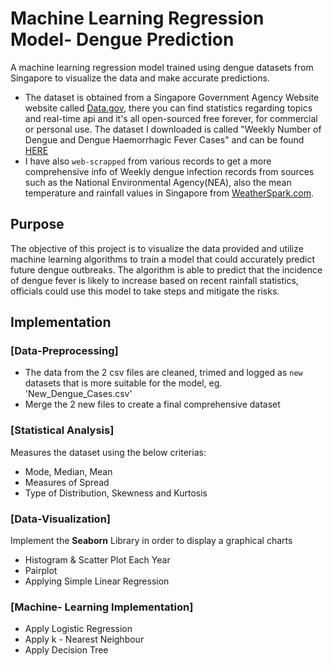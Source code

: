 # Machine Learning Regression Model- Dengue Prediction
A machine learning regression model trained using dengue datasets from Singapore to visualize the data and make accurate predictions.

- The dataset is obtained from a Singapore Government Agency Website website called [Data.gov](https://beta.data.gov.sg/), there you can find statistics regarding topics and real-time api and it's all open-sourced free forever, for commercial or personal use. The dataset I downloaded is called "Weekly Number of Dengue and Dengue Haemorrhagic Fever Cases" and can be found [HERE](https://beta.data.gov.sg/datasets/d_ac1eecf0886ff0bceefbc51556247015/view)
- I have also `web-scrapped` from various records to get a more comprehensive info of Weekly dengue infection records from sources such as the National Environmental Agency(NEA), also the mean temperature and rainfall values in Singapore from [WeatherSpark.com](https://weatherspark.com/y/114655/Average-Weather-in-Singapore-Year-Round).

## Purpose
The objective of this project is to visualize the data provided and utilize machine learning algorithms to train a model that could accurately predict future dengue outbreaks. The algorithm is able to predict that the incidence of dengue fever is likely to increase based on recent rainfall statistics, officials could use this model to take steps and mitigate the risks.

## Implementation
### [Data-Preprocessing]
- The data from the 2 csv files are cleaned, trimed and logged as `new` datasets that is more suitable for the model, eg. 'New_Dengue_Cases.csv'
- Merge the 2 new files to create a final comprehensive dataset
  
### [Statistical Analysis]
Measures the dataset using the below criterias:
- Mode, Median, Mean
- Measures of Spread
- Type of Distribution, Skewness and Kurtosis

### [Data-Visualization]
Implement the **Seaborn** Library in order to display a graphical charts
- Histogram & Scatter Plot Each Year
- Pairplot
- Applying Simple Linear Regression

### [Machine- Learning Implementation]
- Apply Logistic Regression
- Apply k - Nearest Neighbour
- Apply Decision Tree
